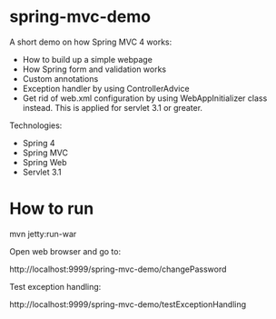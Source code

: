 # spring-mvc-demo
A short demo on how Spring MVC 4 works:
* How to build up a simple webpage
* How Spring form and validation works
* Custom annotations
* Exception handler by using ControllerAdvice
* Get rid of web.xml configuration by using WebAppInitializer class instead. This is applied for servlet 3.1 or greater.

Technologies:
* Spring 4
* Spring MVC
* Spring Web
* Servlet 3.1


# How to run
mvn jetty:run-war

Open web browser and go to:

http://localhost:9999/spring-mvc-demo/changePassword

Test exception handling:

http://localhost:9999/spring-mvc-demo/testExceptionHandling